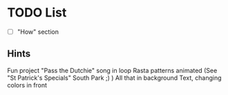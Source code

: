 # TODO List

- [ ] "How" section

## Hints

Fun project
"Pass the Dutchie" song in loop
Rasta patterns animated (See "St Patrick's Specials" South Park ;) )
All that in background
Text, changing colors in front